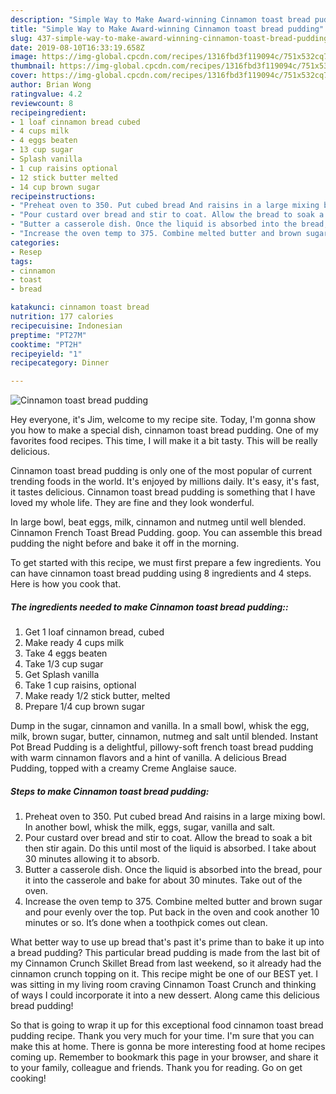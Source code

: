 ```yaml
---
description: "Simple Way to Make Award-winning Cinnamon toast bread pudding"
title: "Simple Way to Make Award-winning Cinnamon toast bread pudding"
slug: 437-simple-way-to-make-award-winning-cinnamon-toast-bread-pudding
date: 2019-08-10T16:33:19.658Z
image: https://img-global.cpcdn.com/recipes/1316fbd3f119094c/751x532cq70/cinnamon-toast-bread-pudding-recipe-main-photo.jpg
thumbnail: https://img-global.cpcdn.com/recipes/1316fbd3f119094c/751x532cq70/cinnamon-toast-bread-pudding-recipe-main-photo.jpg
cover: https://img-global.cpcdn.com/recipes/1316fbd3f119094c/751x532cq70/cinnamon-toast-bread-pudding-recipe-main-photo.jpg
author: Brian Wong
ratingvalue: 4.2
reviewcount: 8
recipeingredient:
- 1 loaf cinnamon bread cubed
- 4 cups milk
- 4 eggs beaten
- 13 cup sugar
- Splash vanilla
- 1 cup raisins optional
- 12 stick butter melted
- 14 cup brown sugar
recipeinstructions:
- "Preheat oven to 350. Put cubed bread And raisins in a large mixing bowl. In another bowl, whisk the milk, eggs, sugar, vanilla and salt."
- "Pour custard over bread and stir to coat. Allow the bread to soak a bit then stir again. Do this until most of the liquid is absorbed. I take about 30 minutes allowing it to absorb."
- "Butter a casserole dish. Once the liquid is absorbed into the bread, pour it into the casserole and bake for about 30 minutes. Take out of the oven."
- "Increase the oven temp to 375. Combine melted butter and brown sugar and pour evenly over the top. Put back in the oven and cook another 10 minutes or so. It’s done when a toothpick comes out clean."
categories:
- Resep
tags:
- cinnamon
- toast
- bread

katakunci: cinnamon toast bread
nutrition: 177 calories
recipecuisine: Indonesian
preptime: "PT27M"
cooktime: "PT2H"
recipeyield: "1"
recipecategory: Dinner

---
```



![Cinnamon toast bread pudding](https://img-global.cpcdn.com/recipes/1316fbd3f119094c/751x532cq70/cinnamon-toast-bread-pudding-recipe-main-photo.jpg)

Hey everyone, it's Jim, welcome to my recipe site. Today, I'm gonna show you how to make a special dish, cinnamon toast bread pudding. One of my favorites food recipes. This time, I will make it a bit tasty. This will be really delicious.

Cinnamon toast bread pudding is only one of the most popular of current trending foods in the world. It's enjoyed by millions daily. It's easy, it's fast, it tastes delicious. Cinnamon toast bread pudding is something that I have loved my whole life. They are fine and they look wonderful.

In large bowl, beat eggs, milk, cinnamon and nutmeg until well blended. Cinnamon French Toast Bread Pudding. goop. You can assemble this bread pudding the night before and bake it off in the morning.


To get started with this recipe, we must first prepare a few ingredients. You can have cinnamon toast bread pudding using 8 ingredients and 4 steps. Here is how you cook that.

##### The ingredients needed to make Cinnamon toast bread pudding::

1. Get 1 loaf cinnamon bread, cubed
1. Make ready 4 cups milk
1. Take 4 eggs beaten
1. Take 1/3 cup sugar
1. Get Splash vanilla
1. Take 1 cup raisins, optional
1. Make ready 1/2 stick butter, melted
1. Prepare 1/4 cup brown sugar


Dump in the sugar, cinnamon and vanilla. In a small bowl, whisk the egg, milk, brown sugar, butter, cinnamon, nutmeg and salt until blended. Instant Pot Bread Pudding is a delightful, pillowy-soft french toast bread pudding with warm cinnamon flavors and a hint of vanilla. A delicious Bread Pudding, topped with a creamy Creme Anglaise sauce. 

##### Steps to make Cinnamon toast bread pudding:

1. Preheat oven to 350. Put cubed bread And raisins in a large mixing bowl. In another bowl, whisk the milk, eggs, sugar, vanilla and salt.
1. Pour custard over bread and stir to coat. Allow the bread to soak a bit then stir again. Do this until most of the liquid is absorbed. I take about 30 minutes allowing it to absorb.
1. Butter a casserole dish. Once the liquid is absorbed into the bread, pour it into the casserole and bake for about 30 minutes. Take out of the oven.
1. Increase the oven temp to 375. Combine melted butter and brown sugar and pour evenly over the top. Put back in the oven and cook another 10 minutes or so. It’s done when a toothpick comes out clean.


What better way to use up bread that&#39;s past it&#39;s prime than to bake it up into a bread pudding? This particular bread pudding is made from the last bit of my Cinnamon Crunch Skillet Bread from last weekend, so it already had the cinnamon crunch topping on it. This recipe might be one of our BEST yet. I was sitting in my living room craving Cinnamon Toast Crunch and thinking of ways I could incorporate it into a new dessert. Along came this delicious bread pudding! 

So that is going to wrap it up for this exceptional food cinnamon toast bread pudding recipe. Thank you very much for your time. I'm sure that you can make this at home. There is gonna be more interesting food at home recipes coming up. Remember to bookmark this page in your browser, and share it to your family, colleague and friends. Thank you for reading. Go on get cooking!
